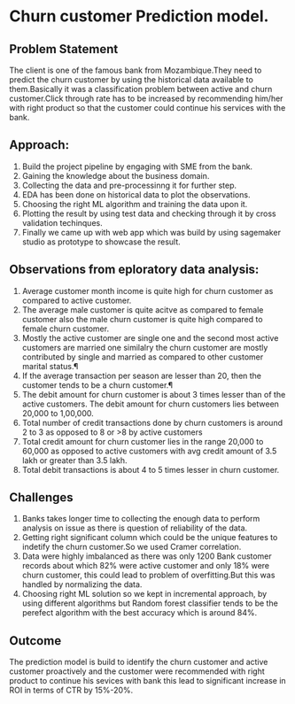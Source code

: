 # Churn customer Prediction model.

## Problem Statement
The client is one of the famous bank from Mozambique.They need to predict the churn customer by using the historical data available to them.Basically it was a classification problem between active and churn customer.Click through rate has to be increased by recommending him/her with right product so that the customer could continue his services with the bank.
## Approach:
1. Build the project pipeline by engaging with SME from the bank.
2. Gaining the knowledge about the business domain.
3. Collecting the data and pre-processinng it for further step.
4. EDA has been done on historical data to plot the observations.
5. Choosing the right ML algorithm and training the data upon it.
6. Plotting the result by using test data and checking through it by cross validation techinques. 
7. Finally we came up with web app which was build by using sagemaker studio as prototype to showcase the result.
## Observations from eploratory data analysis:
1. Average customer month income is quite high for churn customer as compared to active customer.
2. The average male customer is quite acitve as compared to female customer also the male churn customer  is quite high compared to female churn customer.
3. Mostly the active customer are single one and the second most active customers are married one       similalry the churn customer are mostly contributed by single and married      as compared to other customer marital status.¶
4. If the average transaction per season are lesser than 20, then the customer tends to be a churn customer.¶
5. The debit amount for churn customer is about 3 times lesser than of the active customers. The debit amount for churn customers lies between 20,000 to 1,00,000.
6. Total number of credit transactions done by churn customers is around 2 to 3 as opposed to 8 or >8 by active customers
7. Total credit amount for churn customer lies in the range 20,000 to 60,000 as opposed to active customers with avg credit amount of 3.5 lakh or greater than 3.5 lakh.
8. Total debit transactions is about 4 to 5 times lesser in churn customer.
## Challenges
1. Banks takes longer time to collecting the enough data to perform analysis on issue as there is question of reliability of the data.
2. Getting right significant column which could be the unique features to indetify the churn customer.So we used Cramer correlation.
3. Data were highly imbalanced as there was only 1200 Bank customer records about which 82% were active customer and only 18% were churn customer, this could lead to problem of      overfitting.But this was handled by normalizing the data.
4. Choosing right ML solution so we kept in incremental approach, by using different algorithms but Random forest classifier tends to be the perefect algorithm with the best          accuracy which is around 84%.
## Outcome
The prediction model is build to identify the churn customer and active customer proactively and the customer were recommended with right product to continue his sevices with bank this lead to significant increase in ROI in terms of CTR by 15%-20%.
